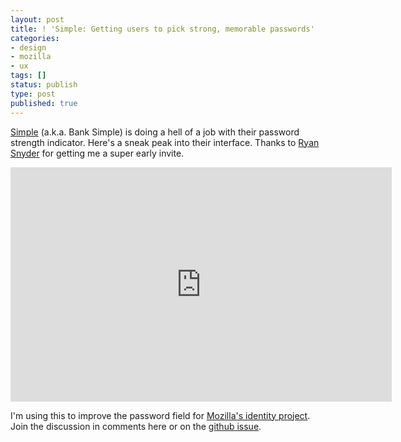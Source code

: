 ```yaml
---
layout: post
title: ! 'Simple: Getting users to pick strong, memorable passwords'
categories:
- design
- mozilla
- ux
tags: []
status: publish
type: post
published: true
---
```

<a href="http://simple.com">Simple</a> (a.k.a. Bank Simple) is doing a hell of a job with their password strength indicator. Here's a sneak peak into their interface. Thanks to <a href="http://twitter.com/ryansnyder">Ryan Snyder</a> for getting me a super early invite.<!--more-->

<iframe src="http://www.youtube.com/embed/xwDcaOQlqLs" height="375" width="610" frameborder="0"></iframe>

I'm using this to improve the password field for <a href="http://identity.mozilla.com/">Mozilla's identity project</a>. Join the discussion in comments here or on the <a href="https://github.com/mozilla/browserid/issues/755">github issue</a>.
